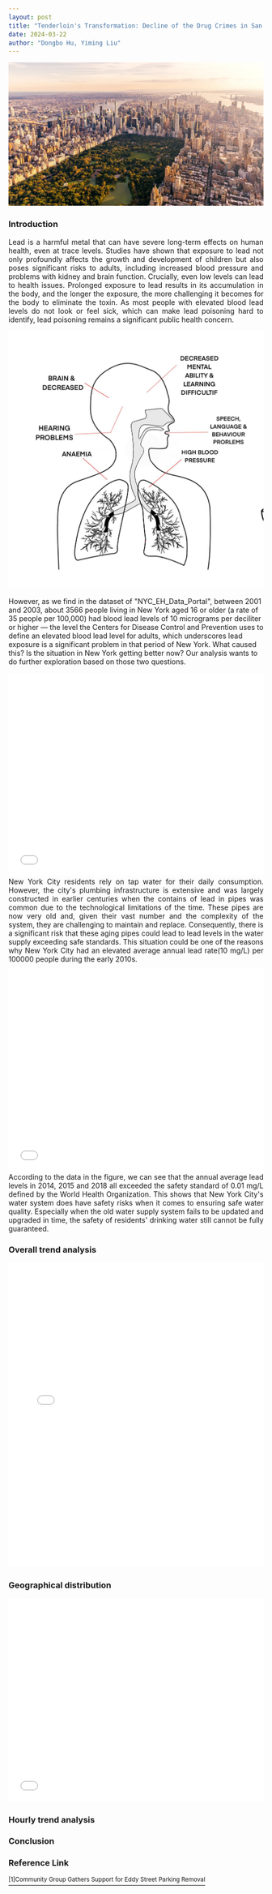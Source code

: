 ```yaml
---
layout: post
title: "Tenderloin's Transformation: Decline of the Drug Crimes in San Francisco's Heart"
date: 2024-03-22
author: "Dongbo Hu, Yiming Liu"
---
```



![替代文本](/assets/image/NYC.webp)
### Introduction
<div style="text-align: justify;margin-bottom: 10px;">
Lead is a harmful metal that can have severe long-term effects on human health, even at trace levels. Studies have shown that exposure to lead not only profoundly affects the growth and development of children but also poses significant risks to adults, including increased blood pressure and problems with kidney and brain function. Crucially, even low levels can lead to health issues. Prolonged exposure to lead results in its accumulation in the body, and the longer the exposure, the more challenging it becomes for the body to eliminate the toxin. As most people with elevated blood lead levels do not look or feel sick, which can make lead poisoning hard to identify, lead poisoning remains a significant public health concern.
</div>

![替代文本](/assets/image/PP1.jpg)

However, as we find in the dataset of "NYC_EH_Data_Portal", between 2001 and 2003, about 3566 people living in New York aged 16 or older (a rate of 35 people per 100,000) had blood lead levels of 10 micrograms per deciliter or higher — the level the Centers for Disease Control and Prevention uses to define an elevated blood lead level for adults, which underscores lead exposure is a significant problem in that period of New York. What caused this? Is the situation in New York getting better now? Our analysis wants to do further exploration based on those two questions.

<iframe src="assets/image/lead_exposure_rates.html" height="400px" width="100%" style="border:none;" allowfullscreen="allowfullscreen">
  </iframe>
  
<div style="text-align: justify;margin-bottom: 10px;">
New York City residents rely on tap water for their daily consumption. However, the city's plumbing infrastructure is extensive and was largely constructed in earlier centuries when the contains of lead in pipes was common due to the technological limitations of the time. These pipes are now very old and, given their vast number and the complexity of the system, they are challenging to maintain and replace. Consequently, there is a significant risk that these aging pipes could lead to lead levels in the water supply exceeding safe standards. This situation could be one of the reasons why New York City had an elevated average annual lead rate(10 mg/L)  per 100000 people during the early 2010s.
</div>

<iframe src="assets/image/lead_concentration.html" height="400px" width="100%" style="border:none;" allowfullscreen="allowfullscreen">
  </iframe>
<div style="text-align: justify;margin-bottom: 10px;">
According to the data in the figure, we can see that the annual average lead levels in 2014, 2015 and 2018 all exceeded the safety standard of 0.01 mg/L defined by the World Health Organization. This shows that New York City's water system does have safety risks when it comes to ensuring safe water quality. Especially when the old water supply system fails to be updated and upgraded in time, the safety of residents' drinking water still cannot be fully guaranteed.
</div>


### Overall trend analysis
<div style="text-align: justify;margin-bottom: 10px;">

</div>

<div style="text-align: justify;margin-bottom: 10px;">

</div>

<iframe src="assets/image/map.html" height="600px" width="100%" style="border:none;" allowfullscreen="allowfullscreen"></iframe>

### Geographical distribution
<div style="text-align: justify;margin-bottom: 10px;">

</div>

<div style="text-align: justify;margin-bottom: 10px;">

</div>

<iframe src="assets/image/Intermap.html" height="400px" width="100%" style="border:none;" allowfullscreen="allowfullscreen">
  </iframe>

### Hourly trend analysis
<div style="text-align: justify;margin-bottom: 10px;">

</div>

<div style="text-align: justify;margin-bottom: 10px;">

</div>

### Conclusion
<div style="text-align: justify;margin-bottom: 10px;">

</div>

### Reference Link
<a href="https://hoodline.com/2015/04/community-group-rallies-for-another-tenderloin-parking-removal/"><sup>[1]Community Group Gathers Support for Eddy Street Parking Removal</sup></a>

